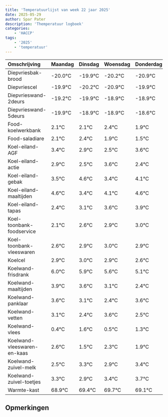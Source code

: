 ```yaml
---
title: 'Temperatuurlijst van week 22 jaar 2025'
date: 2025-05-29
author: Spar Pater
description: 'Themperatuur logboek'
categories:
    - 'HACCP'
tags:
    - '2025'
    - 'temperatuur'
---
```

|Omschrijving|Maandag|Dinsdag|Woensdag|Donderdag|Vrijdag|Zaterdag|Zondag|
|:---|:---|:---|:---|:---|:---|:---|:---|
|Diepvriesbak-brood|-20.0°C|-19.9°C|-20.2°C|-20.9°C| | | |
|Diepvriescel|-19.9°C|-20.2°C|-20.9°C|-19.9°C| | | |
|Diepvrieswand-2deurs|-19.2°C|-19.9°C|-18.9°C|-18.9°C| | | |
|Diepvrieswand-5deurs|-19.9°C|-18.9°C|-18.9°C|-18.6°C| | | |
|Food-koelwerkbank|2.1°C|2.1°C|2.4°C|1.9°C| | | |
|Food-saladiare|2.1°C|2.4°C|1.9°C|1.5°C| | | |
|Koel-eiland-AGF|3.4°C|2.9°C|2.5°C|3.6°C| | | |
|Koel-eiland-actie|2.9°C|2.5°C|3.6°C|2.4°C| | | |
|Koel-eiland-gebak|3.5°C|4.6°C|3.4°C|4.1°C| | | |
|Koel-eiland-maaltijden|4.6°C|3.4°C|4.1°C|4.6°C| | | |
|Koel-eiland-tapas|2.4°C|3.1°C|3.6°C|3.9°C| | | |
|Koel-toonbank-foodservice|2.1°C|2.6°C|2.9°C|3.0°C| | | |
|Koel-toonbank-vleeswaren|2.6°C|2.9°C|3.0°C|2.9°C| | | |
|Koelcel|2.9°C|3.0°C|2.9°C|2.6°C| | | |
|Koelwand-frisdrank|6.0°C|5.9°C|5.6°C|5.1°C| | | |
|Koelwand-maaltijden|3.9°C|3.6°C|3.1°C|2.4°C| | | |
|Koelwand-panklaar|3.6°C|3.1°C|2.4°C|3.6°C| | | |
|Koelwand-vetten|3.1°C|2.4°C|3.6°C|2.5°C| | | |
|Koelwand-vlees|0.4°C|1.6°C|0.5°C|1.3°C| | | |
|Koelwand-vleeswaren-en-kaas|2.6°C|1.5°C|2.3°C|1.9°C| | | |
|Koelwand-zuivel-melk|2.5°C|3.3°C|2.9°C|3.4°C| | | |
|Koelwand-zuivel-toetjes|3.3°C|2.9°C|3.4°C|3.7°C| | | |
|Warmte-kast|68.9°C|69.4°C|69.7°C|69.1°C| | | |

## Opmerkingen


